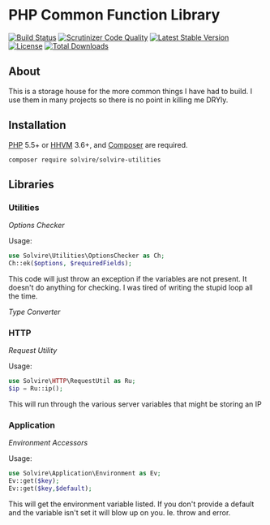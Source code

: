 # PHP Common Function Library
[![Build Status](https://travis-ci.org/solvire/common-utilities.svg)](https://travis-ci.org/solvire/common-utilities)
[![Scrutinizer Code Quality](https://scrutinizer-ci.com/g/solvire/common-utilities/badges/quality-score.png?b=master)](https://scrutinizer-ci.com/g/solvire/common-utilities/?branch=master)
[![Latest Stable Version](https://poser.pugx.org/solvire/common-utilities/v/stable)](https://packagist.org/packages/solvire/common-utilities)
[![License](https://poser.pugx.org/solvire/common-utilities/license)](https://packagist.org/packages/solvire/common-utilities)
[![Total Downloads](https://poser.pugx.org/solvire/common-utilities/downloads)](https://packagist.org/packages/solvire/common-utilities)


## About 

This is a storage house for the more common things I have had to build. 
I use them in many projects so there is no point in killing me DRYly. 


## Installation 

[PHP](https://php.net) 5.5+ or [HHVM](http://hhvm.com) 3.6+, and [Composer](https://getcomposer.org) are required.

    composer require solvire/solvire-utilities 

## Libraries 

### Utilities

*Options Checker*

Usage:  
```php
use Solvire\Utilities\OptionsChecker as Ch;
Ch::ek($options, $requiredFields);
```
This code will just throw an exception if the variables are not present. It doesn't do anything for checking. I was tired of writing the stupid loop all the time. 

*Type Converter*


### HTTP 

*Request Utility*

Usage:
```php
use Solvire\HTTP\RequestUtil as Ru;
$ip = Ru::ip();
```

This will run through the various server variables that might be storing an IP

### Application 

*Environment Accessors*

Usage:
```php
use Solvire\Application\Environment as Ev;
Ev::get($key);
Ev::get($key,$default);
```

This will get the environment variable listed. If you don't provide a default and the variable isn't set it will blow up on you. Ie. throw and error. 

